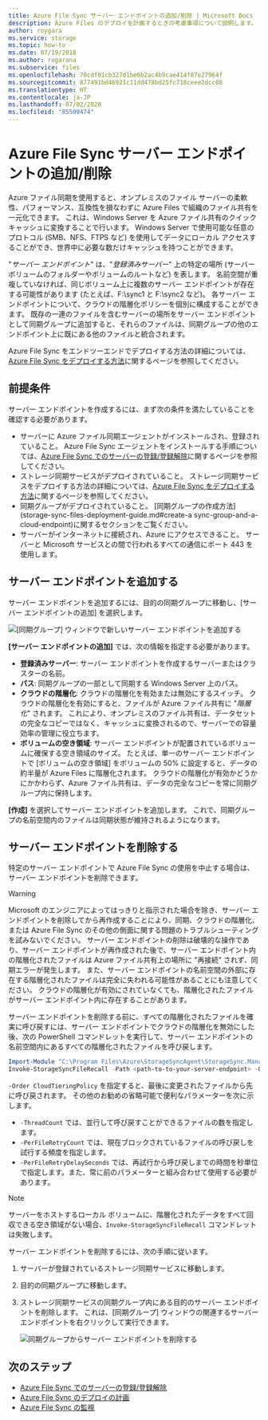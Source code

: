 ```yaml
---
title: Azure File Sync サーバー エンドポイントの追加/削除 | Microsoft Docs
description: Azure Files のデプロイを計画するときの考慮事項について説明します。
author: roygara
ms.service: storage
ms.topic: how-to
ms.date: 07/19/2018
ms.author: rogarana
ms.subservice: files
ms.openlocfilehash: 70cdf01cb327d1be6b2ac4b9cae414f87e27964f
ms.sourcegitcommit: 877491bd46921c11dd478bd25fc718ceee2dcc08
ms.translationtype: HT
ms.contentlocale: ja-JP
ms.lasthandoff: 07/02/2020
ms.locfileid: "85509474"
---
```

# <a name="addremove-an-azure-file-sync-server-endpoint"></a>Azure File Sync サーバー エンドポイントの追加/削除
Azure ファイル同期を使用すると、オンプレミスのファイル サーバーの柔軟性、パフォーマンス、互換性を損なわずに Azure Files で組織のファイル共有を一元化できます。 これは、Windows Server を Azure ファイル共有のクイック キャッシュに変換することで行います。 Windows Server で使用可能な任意のプロトコル (SMB、NFS、FTPS など) を使用してデータにローカル アクセスすることができ、世界中に必要な数だけキャッシュを持つことができます。

"*サーバー エンドポイント*" は、"*登録済みサーバー*" 上の特定の場所 (サーバー ボリュームのフォルダーやボリュームのルートなど) を表します。 名前空間が重複していなければ、同じボリューム上に複数のサーバー エンドポイントが存在する可能性があります (たとえば、F:\sync1 と F:\sync2 など)。 各サーバー エンドポイントについて、クラウドの階層化ポリシーを個別に構成することができます。 既存の一連のファイルを含むサーバーの場所をサーバー エンドポイントとして同期グループに追加すると、それらのファイルは、同期グループの他のエンドポイント上に既にある他のファイルと統合されます。

Azure File Sync をエンドツーエンドでデプロイする方法の詳細については、[Azure File Sync をデプロイする方法](storage-sync-files-deployment-guide.md)に関するページを参照してください。

## <a name="prerequisites"></a>前提条件
サーバー エンドポイントを作成するには、まず次の条件を満たしていることを確認する必要があります。 
- サーバーに Azure ファイル同期エージェントがインストールされ、登録されていること。 Azure File Sync エージェントをインストールする手順については、[Azure File Sync でのサーバーの登録/登録解除](storage-sync-files-server-registration.md)に関するページを参照してください。 
- ストレージ同期サービスがデプロイされていること。 ストレージ同期サービスをデプロイする方法の詳細については、[Azure File Sync をデプロイする方法](storage-sync-files-deployment-guide.md)に関するページを参照してください。 
- 同期グループがデプロイされていること。 [同期グループの作成方法](storage-sync-files-deployment-guide.md#create-a sync-group-and-a-cloud-endpoint)に関するセクションをご覧ください。
- サーバーがインターネットに接続され、Azure にアクセスできること。 サーバーと Microsoft サービスとの間で行われるすべての通信にポート 443 を使用します。

## <a name="add-a-server-endpoint"></a>サーバー エンドポイントを追加する
サーバー エンドポイントを追加するには、目的の同期グループに移動し、[サーバー エンドポイントの追加] を選択します。

![[同期グループ] ウィンドウで新しいサーバー エンドポイントを追加する](media/storage-sync-files-server-endpoint/add-server-endpoint-1.png)

**[サーバー エンドポイントの追加]** では、次の情報を指定する必要があります。

- **登録済みサーバー**: サーバー エンドポイントを作成するサーバーまたはクラスターの名前。
- **パス**: 同期グループの一部として同期する Windows Server 上のパス。
- **クラウドの階層化**: クラウドの階層化を有効または無効にするスイッチ。 クラウドの階層化を有効にすると、ファイルが Azure ファイル共有に "*階層化*" されます。 これにより、オンプレミスのファイル共有は、データセットの完全なコピーではなく、キャッシュに変換されるので、サーバーでの容量効率の管理に役立ちます。
- **ボリュームの空き領域**: サーバー エンドポイントが配置されているボリュームに確保する空き領域のサイズ。 たとえば、単一のサーバー エンドポイントで [ボリュームの空き領域] をボリュームの 50% に設定すると、データの約半量が Azure Files に階層化されます。 クラウドの階層化が有効かどうかにかかわらず、Azure ファイル共有は、データの完全なコピーを常に同期グループ内に保持します。

**[作成]** を選択してサーバー エンドポイントを追加します。 これで、同期グループの名前空間内のファイルは同期状態が維持されるようになります。 

## <a name="remove-a-server-endpoint"></a>サーバー エンドポイントを削除する
特定のサーバー エンドポイントで Azure File Sync の使用を中止する場合は、サーバー エンドポイントを削除できます。 

> [!Warning]  
> Microsoft のエンジニアによってはっきりと指示された場合を除き、サーバー エンドポイントを削除してから再作成することにより、同期、クラウドの階層化、または Azure File Sync のその他の側面に関する問題のトラブルシューティングを試みないでください。 サーバー エンドポイントの削除は破壊的な操作であり、サーバー エンドポイントが再作成された後で、サーバー エンドポイント内の階層化されたファイルは Azure ファイル共有上の場所に "再接続" されず、同期エラーが発生します。 また、サーバー エンドポイントの名前空間の外部に存在する階層化されたファイルは完全に失われる可能性があることにも注意してください。 クラウドの階層化が有効にされていなくても、階層化されたファイルがサーバー エンドポイント内に存在することがあります。

サーバー エンドポイントを削除する前に、すべての階層化されたファイルを確実に呼び戻すには、サーバー エンドポイントでクラウドの階層化を無効にした後、次の PowerShell コマンドレットを実行して、サーバー エンドポイントの名前空間内にあるすべての階層化されたファイルを呼び戻します。

```PowerShell
Import-Module "C:\Program Files\Azure\StorageSyncAgent\StorageSync.Management.ServerCmdlets.dll"
Invoke-StorageSyncFileRecall -Path <path-to-to-your-server-endpoint> -Order CloudTieringPolicy
```
`-Order CloudTieringPolicy` を指定すると、最後に変更されたファイルから先に呼び戻されます。
その他のお勧めの省略可能で便利なパラメーターを次に示します。
* `-ThreadCount` では、並行して呼び戻すことができるファイルの数を指定します。
* `-PerFileRetryCount` では、現在ブロックされているファイルの呼び戻しを試行する頻度を指定します。
* `-PerFileRetryDelaySeconds` では、再試行から呼び戻しまでの時間を秒単位で指定します。また、常に前のパラメーターと組み合わせて使用する必要があります。

> [!Note]  
> サーバーをホストするローカル ボリュームに、階層化されたデータをすべて回収できる空き領域がない場合、`Invoke-StorageSyncFileRecall` コマンドレットは失敗します。  

サーバー エンドポイントを削除するには、次の手順に従います。

1. サーバーが登録されているストレージ同期サービスに移動します。
2. 目的の同期グループに移動します。
3. ストレージ同期サービスの同期グループ内にある目的のサーバー エンドポイントを削除します。 これは、[同期グループ] ウィンドウの関連するサーバー エンドポイントを右クリックして実行できます。

    ![同期グループからサーバー エンドポイントを削除する](media/storage-sync-files-server-endpoint/remove-server-endpoint-1.png)

## <a name="next-steps"></a>次のステップ
- [Azure File Sync でのサーバーの登録/登録解除](storage-sync-files-server-registration.md)
- [Azure File Sync のデプロイの計画](storage-sync-files-planning.md)
- [Azure File Sync の監視](storage-sync-files-monitoring.md)
